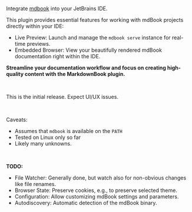 Integrate [mdbook](https://rust-lang.github.io/mdBook/) into your JetBrains IDE.

This plugin provides essential features for working with mdBook projects directly within your IDE:

- Live Preview: Launch and manage the <code>mdbook serve</code> instance for real-time previews.
- Embedded Browser: View your beautifully rendered mdBook documentation right within the IDE.

**Streamline your documentation workflow and focus on creating high-quality content with the MarkdownBook plugin.**

<br/>

This is the initial release. Expect UI/UX issues.

<br/>

Caveats:
- Assumes that `mdbook` is available on the `PATH`
- Tested on Linux only so far
- Likely many unknowns.

<br/>

**TODO:**

- File Watcher: Generally done, but watch also for non-obvious changes like file renames.
- Browser State: Preserve cookies, e.g., to preserve selected theme.
- Configuration: Allow customizing mdBook settings and parameters.
- Autodiscovery: Automatic detection of the mdBook binary.
